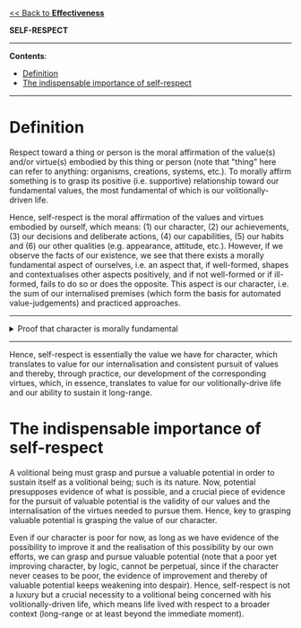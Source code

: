 [<< Back to **Effectiveness**](https://pranigopu.github.io/effectiveness)

**SELF-RESPECT**

---

**Contents**:

- [Definition](#definition)
- [The indispensable importance of self-respect](#the-indispensable-importance-of-self-respect)

---

# Definition
Respect toward a thing or person is the moral affirmation of the value(s) and/or virtue(s) embodied by this thing or person (note that "thing" here can refer to anything: organisms, creations, systems, etc.). To morally affirm something is to grasp its positive (i.e. supportive) relationship toward our fundamental values, the most fundamental of which is our volitionally-driven life.

Hence, self-respect is the moral affirmation of the values and virtues embodied by ourself, which means: (1) our character, (2) our achievements, (3) our decisions and deliberate actions, (4) our capabilities, (5) our habits and (6) our other qualities (e.g. appearance, attitude, etc.). However, if we observe the facts of our existence, we see that there exists a morally fundamental aspect of ourselves, i.e. an aspect that, if well-formed, shapes and contextualises other aspects positively, and if not well-formed or if ill-formed, fails to do so or does the opposite. This aspect is our character, i.e. the sum of our internalised premises (which form the basis for automated value-judgements) and practiced approaches.

---

<details><summary>Proof that character is morally fundamental</summary><p>Values exist only if we act to concretise them; hence, volitional action is an essential to the pursuit of values. Secondly, since a volitional being's ultimate value is volitionally-driven existence, it is the practice of volition that is the basis of morality; a non-volitional morality is a contradiction in terms. Thus, our volitional actions and particularly our practices (i.e. what we consistently do <i>volitionally</i>) is the driving factor in shaping the values we embody in our actions and thus in our self (this is because, by causality, a being acts according to its nature, which means how a being acts is key to its nature, i.e. key to both expressing its nature and/or shaping it over time). However, volitional action presupposes a conscious decision, and a conscious decision presupposes some grasp of reality, i.e. it presupposes some <i>premises</i>.
<br><br>Internalised premises are those premises that we have integrated into our approach to life so thoroughly that it automatically shapes our value-judgements. As we observe, we can and do internalise premises, and doing so is key to building on our premises to advance our pursuit of life by advancing our knowledge and capabilities (since internalising premises frees our focus to integrate more data). Thus, we see that internalised premises and practiced approaches, i.e. character, are the basis of the consistent pursuit of values, especially long-range. Thus, we see that character is the morally fundamental aspect of our being.</p></details>

---

Hence, self-respect is essentially the value we have for character, which translates to value for our internalisation and consistent pursuit of values and thereby, through practice, our development of the corresponding virtues, which, in essence, translates to value for our volitionally-drive life and our ability to sustain it long-range.

# The indispensable importance of self-respect
A volitional being must grasp and pursue a valuable potential in order to sustain itself as a volitional being; such is its nature. Now, potential presupposes evidence of what is possible, and a crucial piece of evidence for the pursuit of valuable potential is the validity of our values and the internalisation of the virtues needed to pursue them. Hence, key to grasping valuable potential is grasping the value of our character.

Even if our character is poor for now, as long as we have evidence of the possibility to improve it and the realisation of this possibility by our own efforts, we can grasp and pursue valuable potential (note that a poor yet improving character, by logic, cannot be perpetual, since if the character never ceases to be poor, the evidence of improvement and thereby of valuable potential keeps weakening into despair). Hence, self-respect is not a luxury but a crucial necessity to a volitional being concerned with his volitionally-driven life, which means life lived with respect to a broader context (long-range or at least beyond the immediate moment).